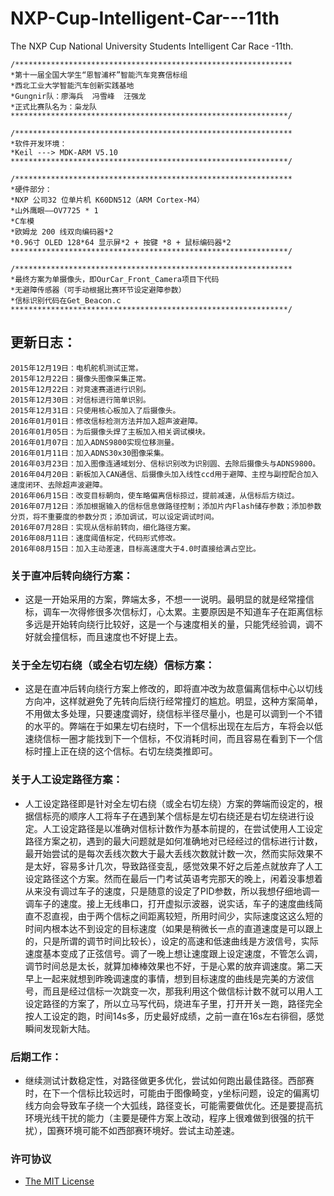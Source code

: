 # NXP-Cup-Intelligent-Car---11th
The NXP Cup National University Students Intelligent Car Race -11th.

    /**************************************************************
    *第十一届全国大学生“恩智浦杯”智能汽车竞赛信标组
    *西北工业大学智能汽车创新实践基地
    *Gungnir队：廖海兵  冯雪峰  汪强龙
    *正式比赛队名为：枭龙队
    **************************************************************/

    /**************************************************************
    *软件开发环境：
    *Keil ---> MDK-ARM V5.10
    **************************************************************/

    /**************************************************************
    *硬件部分：
    *NXP 公司32 位单片机 K60DN512（ARM Cortex-M4）
    *山外鹰眼——OV7725 * 1
    *C车模
    *欧姆龙 200 线双向编码器*2
    *0.96寸 OLED 128*64 显示屏*2 + 按键 *8 + 鼠标编码器*2
    **************************************************************/
    
    /**************************************************************
    *最终方案为单摄像头，即OurCar_Front_Camera项目下代码
    *无避障传感器（可手动根据比赛环节设定避障参数）
    *信标识别代码在Get_Beacon.c
    **************************************************************/

## 更新日志：
    2015年12月19日：电机舵机测试正常。
    2015年12月22日：摄像头图像采集正常。
    2015年12月22日：对竞速赛道进行识别。
    2015年12月30日：对信标进行简单识别。
    2015年12月31日：只使用核心板加入了后摄像头。
    2016年01月01日：修改信标检测方法并加入超声波避障。
    2016年01月05日：为后摄像头焊了主板加入相关调试模块。
    2016年01月07日：加入ADNS9800实现位移测量。
    2016年01月11日：加入ADNS30x30图像采集。
    2016年03月23日：加入图像连通域划分、信标识别改为识别圆、去除后摄像头与ADNS9800。
    2016年04月20日：新板加入CAN通信、后摄像头加入线性ccd用于避障、主控与副控配合加入速度闭环、去除超声波避障。
    2016年06月15日：改变目标朝向，使车略偏离信标掠过，提前减速，从信标后方绕过。
    2016年07月12日：添加根据输入的信标信息做路径控制；添加片内Flash储存参数；添加参数分页，将不重要度的参数分页；添加调试，可以设定调试时间。
    2016年07月28日：实现从信标前转向，细化路径方案。
    2016年08月11日：速度阈值标定，代码形式修改。
    2016年08月15日：加入主动差速，目标高速度大于4.0时直接给满占空比。




### 关于直冲后转向绕行方案：
* 这是一开始采用的方案，弊端太多，不想一一说明。最明显的就是经常撞信标，调车一次得修很多次信标灯，心太累。主要原因是不知道车子在距离信标多远是开始转向绕行比较好，这是一个与速度相关的量，只能凭经验调，调不好就会撞信标，而且速度也不好提上去。



### 关于全左切右绕（或全右切左绕）信标方案：
* 这是在直冲后转向绕行方案上修改的，即将直冲改为故意偏离信标中心以切线方向冲，这样就避免了先转向后绕行经常撞灯的尴尬。明显，这种方案简单，不用做太多处理，只要速度调好，绕信标半径尽量小，也是可以调到一个不错的水平的。弊端在于如果左切右绕时，下一个信标出现在左后方，车将会以低速绕信标一圈才能找到下一个信标，不仅消耗时间，而且容易在看到下一个信标时撞上正在绕的这个信标。右切左绕类推即可。



### 关于人工设定路径方案：
* 人工设定路径即是针对全左切右绕（或全右切左绕）方案的弊端而设定的，根据信标亮的顺序人工将车子在遇到某个信标是左切右绕还是右切左绕进行设定。人工设定路径是以准确对信标计数作为基本前提的，在尝试使用人工设定路径方案之初，遇到的最大问题就是如何准确地对已经经过的信标进行计数，最开始尝试的是每次丢线次数大于最大丢线次数就计数一次，然而实际效果不是太好，容易多计几次，导致路径变乱，感觉效果不好之后差点就放弃了人工设定路径这个方案。然而在最后一门考试英语考完那天的晚上，闲着没事想着从来没有调过车子的速度，只是随意的设定了PID参数，所以我想仔细地调一调车子的速度。接上无线串口，打开虚拟示波器，说实话，车子的速度曲线简直不忍直视，由于两个信标之间距离较短，所用时间少，实际速度这这么短的时间内根本达不到设定的目标速度（如果是稍微长一点的直道速度是可以跟上的，只是所谓的调节时间比较长），设定的高速和低速曲线是方波信号，实际速度基本变成了正弦信号。调了一晚上想让速度跟上设定速度，不管怎么调，调节时间总是太长，就算加棒棒效果也不好，于是心累的放弃调速度。第二天早上一起来就想到昨晚调速度的事情，想到目标速度的曲线是完美的方波信号，而且是经过信标一次跳变一次，那我利用这个做信标计数不就可以用人工设定路径的方案了，所以立马写代码，烧进车子里，打开开关一跑，路径完全按人工设定的跑，时间14s多，历史最好成绩，之前一直在16s左右徘徊，感觉瞬间发现新大陆。



### 后期工作：
* 继续测试计数稳定性，对路径做更多优化，尝试如何跑出最佳路径。西部赛时，在下一个信标比较远时，可能由于图像畸变，y坐标问题，设定的偏离切线方向会导致车子绕一个大弧线，路径变长，可能需要做优化。还是要提高抗环境光线干扰的能力（主要是硬件方案上改动，程序上很难做到很强的抗干扰），国赛环境可能不如西部赛环境好。尝试主动差速。

### 许可协议
* [The MIT License](https://github.com/Higor777/NXP-Cup-Intelligent-Car---11th/blob/master/LICENSE.md)
